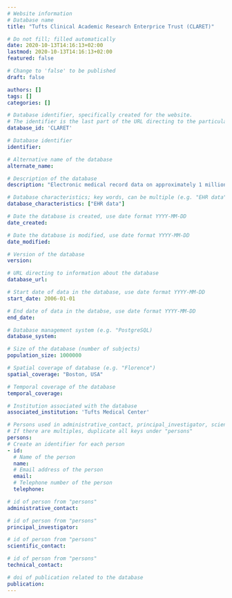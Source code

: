 ```yaml
---
# Website information
# Database name
title: "Tufts Clinical Academic Research Enterprice Trust (CLARET)"

# Do not fill; filled automatically
date: 2020-10-13T14:16:13+02:00
lastmod: 2020-10-13T14:16:13+02:00
featured: false

# Change to 'false' to be published
draft: false

authors: []
tags: []
categories: []

# Database identifier, specifically created for the website.
# The identifier is the last part of the URL directing to the particular database
database_id: 'CLARET'

# Database identifier
identifier:

# Alternative name of the database
alternate_name:

# Description of the database
description: "Electronic medical record data on approximately 1 million patients who received care beginning in 2006 at Tufts Medical Center (TMC). TMC is an academic medical center that includes Tuft Medical Center's main downtown Boston hospital for adult patients, the Floating Hospital for Children, and associated primary and specialty care clinics. CLARET contains TMC's EHR data fused with data on the same patients from TMC's CoC accredited tumor registry, its oncology EHR, and death data from the Massachusetts State Registry of Vital Statistics. EHR data streams ingested into CLARET include controlled vocabulary data on all domains except cost, and select free text sources and devices."

# Database characteristics; key words, can be multiple (e.g. "EHR data", "Primary care records")
database_characteristics: ["EHR data"]

# Date the database is created, use date format YYYY-MM-DD
date_created: 

# Date the database is modified, use date format YYYY-MM-DD
date_modified:

# Version of the database
version:

# URL directing to information about the database
database_url: 

# Start date of data in the database, use date format YYYY-MM-DD
start_date: 2006-01-01

# End date of data in the databse, use date format YYYY-MM-DD
end_date:

# Database management system (e.g. "PostgreSQL)
database_system:

# Size of the database (number of subjects)
population_size: 1000000

# Spatial coverage of database (e.g. "Florence")
spatial_coverage: "Boston, USA"

# Temporal coverage of the database
temporal_coverage:

# Institution associated with the database
associated_institution: 'Tufts Medical Center'

# Persons used in administrative_contact, principal_investigator, scientific_contact, technical_contact
# If there are multiples, duplicate all keys under "persons"
persons:
# Create an identifier for each person
- id:
  # Name of the person
  name:
  # Email address of the person
  email:
  # Telephone number of the person
  telephone:

# id of person from "persons"
administrative_contact:

# id of person from "persons"
principal_investigator:

# id of person from "persons"
scientific_contact:

# id of person from "persons"
technical_contact:

# doi of publication related to the database
publication: 
---
```

